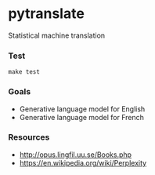 # pytranslate
Statistical machine translation


### Test
`make test`

### Goals
* Generative language model for English
* Generative language model for French


### Resources
* http://opus.lingfil.uu.se/Books.php
* https://en.wikipedia.org/wiki/Perplexity
